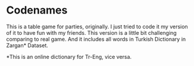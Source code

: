 # Codenames

This is a table game for parties, originally. I just tried to code it my version of it to have fun with my friends. This version is a little bit challenging comparing to real game. And it includes all words in Turkish Dictionary in Zargan* Dataset.

*This is an online dictionary for Tr-Eng, vice versa.
